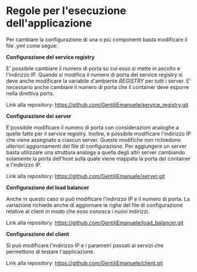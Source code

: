# Regole per l'esecuzione dell'applicazione

Per cambiare la configurazione di una o più componenti basta modificare il file .yml come segue:

**Configurazione del service registry**

E' possibile cambiare il numero di porta su cui esso si mette in ascolto e l'indirizzo IP. Quando si modifica il numero di porta del service registry si deve anche modificare la variabile d'ambiente *REGISTRY* per tutti i server. E' necessario anche cambiare il numero di porta che il container deve esporre nella direttiva ports.

Link alla repository: https://github.com/GentiliEmanuele/service_registry.git

**Configurazione dei server**

E'possibile modificare il numero di porta con considerazioni analoghe a quelle fatte per il service registry. Inoltre, è possibile modificare l'indirizzo IP che viene assegnato a ciascun server. Queste modifiche non richiedono ulteriori aggiornamenti del file di configurazione.
Per aggiungere un server basta utilizzare una struttura analoga a quella degli altri server cambiando solamente la porta dell'host sulla quale viene mappata la porta del container e l'indirizzo IP.

Link alla repository: https://github.com/GentiliEmanuele/server.git

**Configurazione del load balancer**

Anche in questo caso si può modificare l'indirizzo IP e il numero di porta. La variazione richiede anche di aggiornare le righe del file di configurazione relative al client in modo che esso conosca i nuovi indirizzi.

Link alla repository: https://github.com/GentiliEmanuele/load_balancer.git

**Configurazione del client**

Si può modificare l'indirizzo IP e i parametri passati ai servizi che permettono di testare l'applicazione.

Link alla repository: https://github.com/GentiliEmanuele/client.git
